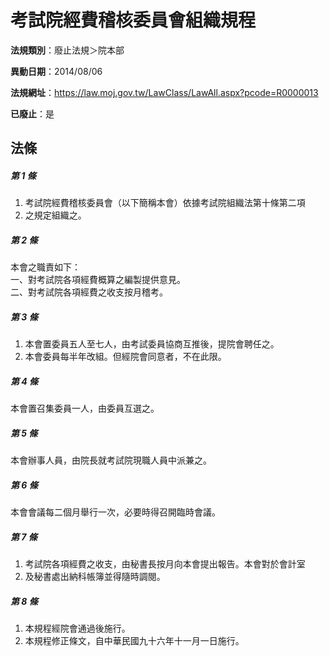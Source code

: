 # 考試院經費稽核委員會組織規程

**法規類別**：廢止法規＞院本部

**異動日期**：2014/08/06  

**法規網址**：https://law.moj.gov.tw/LawClass/LawAll.aspx?pcode=R0000013

**已廢止**：是



## 法條
##### 第 1 條
1. 考試院經費稽核委員會（以下簡稱本會）依據考試院組織法第十條第二項
1. 之規定組織之。

##### 第 2 條
本會之職責如下：  
一、對考試院各項經費概算之編製提供意見。  
二、對考試院各項經費之收支按月稽考。

##### 第 3 條
1. 本會置委員五人至七人，由考試委員協商互推後，提院會聘任之。
1. 本會委員每半年改組。但經院會同意者，不在此限。

##### 第 4 條
本會置召集委員一人，由委員互選之。

##### 第 5 條
本會辦事人員，由院長就考試院現職人員中派兼之。

##### 第 6 條
本會會議每二個月舉行一次，必要時得召開臨時會議。

##### 第 7 條
1. 考試院各項經費之收支，由秘書長按月向本會提出報告。本會對於會計室
1. 及秘書處出納科帳簿並得隨時調閱。

##### 第 8 條
1. 本規程經院會通過後施行。
1. 本規程修正條文，自中華民國九十六年十一月一日施行。


